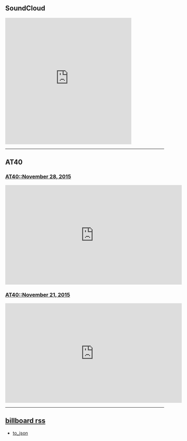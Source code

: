 ## SoundCloud
<iframe width="400" height="400" scrolling="no" frameborder="no" src="https://w.soundcloud.com/player/?url=https%3A//api.soundcloud.com/playlists/160649074&amp;auto_play=false&amp;hide_related=false&amp;show_comments=true&amp;show_user=true&amp;show_reposts=false&amp;visual=true"></iframe>

---

## AT40

### [AT40::November 28, 2015][20151128]
<iframe width="560" height="315" src="https://www.youtube.com/embed/videoseries?list=PLSRbdL3cNYaUluLpVg8dg9r7CoVSx-uiH" frameborder="0" allowfullscreen></iframe>

### [AT40::November 21, 2015][20151121]
<iframe width="560" height="315" src="https://www.youtube.com/embed/videoseries?list=PLSRbdL3cNYaVIlndoyoceYWWfFrnr7ye4" frameborder="0" allowfullscreen></iframe>

---

## [billboard rss][billboard]
- [to_json](/billboard_rss_to_json)


[20151128]: http://www.at40.com/top-40/chart/39004
[20151121]: http://www.at40.com/top-40/chart/38938
[billboard]: http://www.billboard.com/rss/charts/hot-100
